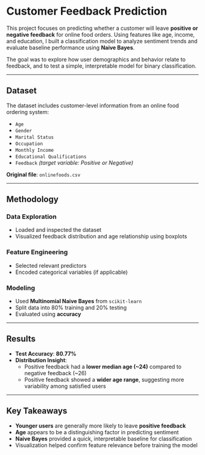 # Customer Feedback Prediction

This project focuses on predicting whether a customer will leave **positive or negative feedback** for online food orders. Using features like age, income, and education, I built a classification model to analyze sentiment trends and evaluate baseline performance using **Naive Bayes**.

The goal was to explore how user demographics and behavior relate to feedback, and to test a simple, interpretable model for binary classification.

---

## Dataset

The dataset includes customer-level information from an online food ordering system:

- `Age`
- `Gender`
- `Marital Status`
- `Occupation`
- `Monthly Income`
- `Educational Qualifications`
- `Feedback` *(target variable: Positive or Negative)*

**Original file**: `onlinefoods.csv`

---

## Methodology

### Data Exploration
- Loaded and inspected the dataset
- Visualized feedback distribution and age relationship using boxplots

### Feature Engineering
- Selected relevant predictors
- Encoded categorical variables (if applicable)

### Modeling
- Used **Multinomial Naive Bayes** from `scikit-learn`
- Split data into 80% training and 20% testing
- Evaluated using **accuracy**

---

## Results

- **Test Accuracy**: **80.77%**
- **Distribution Insight**: 
  - Positive feedback had a **lower median age (~24)** compared to negative feedback (~26)
  - Positive feedback showed a **wider age range**, suggesting more variability among satisfied users

---

## Key Takeaways

- **Younger users** are generally more likely to leave **positive feedback**
- **Age** appears to be a distinguishing factor in predicting sentiment
- **Naive Bayes** provided a quick, interpretable baseline for classification
- Visualization helped confirm feature relevance before training the model

